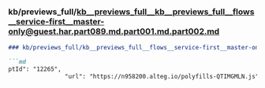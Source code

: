 ### kb/previews_full/kb__previews_full__kb__previews_full__flows__service-first__master-only@guest.har.part089.md.part001.md.part002.md

```md
### kb/previews_full/kb__previews_full__flows__service-first__master-only@guest.har.part089.md.part001.md (part 002)

```md
ptId": "12265",
                "url": "https://n958200.alteg.io/polyfills-QTIMGMLN.js",
     
```

```

```
